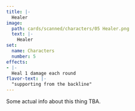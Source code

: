 ```yaml
---
title: |-
  Healer
image: 
  path: cards/scanned/characters/05 Healer.png
  text: |-
    Healer
set:
  name: Characters
  number: 5
effects: 
- |-
  Heal 1 damage each round
flavor-text: |-
  "supporting from the backline"
---
```

Some actual info about this thing TBA.
